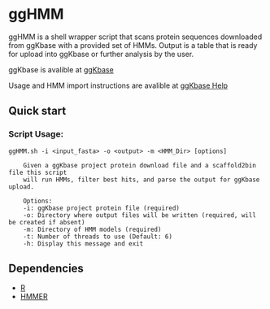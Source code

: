 # ggHMM

ggHMM is a shell wrapper script that scans protein sequences downloaded from ggKbase with a provided set of HMMs. Output is a table that is ready for upload into ggKbase or further analysis by the user.

ggKbase is avalible at
[ggKbase](https://ggkbase.berkeley.edu/)

Usage and HMM import instructions are avalible at
[ggKbase Help](https://ggkbase-help.berkeley.edu/site-functions/hmm-import/)

## Quick start

### Script Usage:
```
ggHMM.sh -i <input_fasta> -o <output> -m <HMM_Dir> [options]

	Given a ggKbase project protein download file and a scaffold2bin file this script
	will run HMMs, filter best hits, and parse the output for ggKbase upload.

	Options:
	-i: ggKbase project protein file (required)
	-o: Directory where output files will be written (required, will be created if absent)
	-m: Directory of HMM models (required)
	-t: Number of threads to use (Default: 6)
	-h: Display this message and exit
```

## Dependencies
* [R](https://www.r-project.org/)
* [HMMER](http://hmmer.org/)
